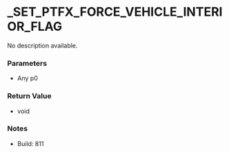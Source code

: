 # _SET_PTFX_FORCE_VEHICLE_INTERIOR_FLAG

No description available.

### Parameters
* Any p0

### Return Value
* void

### Notes
* Build: 811

